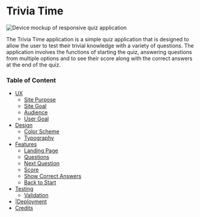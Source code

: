 # Trivia Time 

![Device mockup of responsive quiz application](docs/images/device-mockup.png)

The Trivia Time application is a simple quiz application that is designed to allow the user to test their trivial knowledge with a variety of questions. The application involves the functions of starting the quiz, answering questions from multiple options and to see their score along with the correct answers at the end of the quiz. 

### Table of Content 

+ [UX](#ux)
  + [Site Purpose](#site-purpose)
  + [Site Goal](#site-goal)
  + [Audience](#audience)
  + [User Goal](#user-goal)
+ [Design](#design)
  + [Color Scheme](#color-scheme)
  + [Typography](#typography)
+ [Features](#features)
  + [Landing Page](#landing-page)
  + [Questions](#questions)
  + [Next Question](#next-question)
  + [Score](#score)
  + [Show Correct Answers](#show-correct)
  + [Back to Start](#back-to-start)
+ [Testing](#testing)
  + [Validation](#validation)
+ |[Deployment](#deployment)
+ [Credits](#credit)





